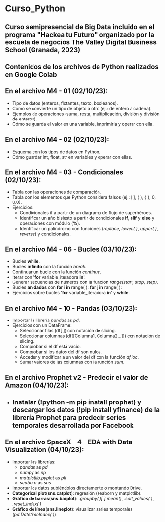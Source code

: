 # Curso_Python

Curso semipresencial de Big Data incluido en el programa "Hackea tu Futuro" organizado por la escuela de negocios The Valley Digital Business School (Granada, 2023)
-

Contenidos de los archivos de Python realizados en Google Colab 
-

En el archivo M4 - 01 (02/10/23):
- 
  - Tipo de datos (enteros, flotantes, texto, booleanos). 
  - Cómo se convierte un tipo de objeto a otro (ej.: de entero a cadena).
  - Ejemplos de operaciones (suma, resta, multiplicación, división y división de enteros).
  - Cómo se guarda el valor en una variable, imprimirla y operar con ella.


En el archivo M4 - 02 (02/10/23):
- 
  - Esquema con los tipos de datos en Python.
  - Cómo guardar int, float, str en variables y operar con ellas.


En el archivo M4 - 03 - Condicionales (02/10/23):
- 
  - Tabla con las operaciones de comparación.
  - Tabla con los elementos que Python considera falsos (ej.: [ ], ( ), { }, 0, 0.0).
  - Ejercicios:
      - Condicionales if a partir de un diagrama de flujo de superhéroes.
      - Identificar un año bisiesto a partir de condicionales __if__, __elif__ y __else__ y operaciones con módulo (__%__).
      - Identificar un palíndromo con funciones (_replace_, _lower.( )_, _upper( )_, _reverse_) y condicionales.

   
  En el archivo M4 - 06 - Bucles (03/10/23):
- 
  - Bucles __while__.
  - Bucles __infinito__ con la función _break_.
  - Continuar un bucle con la función _continue_.
  - Iterar con '__for__ variable_iteradora __in__'.
  - Generar secuencias de números con la función _range(start, stop, step)_.
  - Bucles __anidados__ con __for__ i __in__ range( ):
                                 __for__ j __in__ range( ):
  - Ejercicios sobre bucles '__for__ variable_iteradora __in__' y __while__.

    
  En el archivo M4 - 10 - Pandas (03/10/23):
- 
  - Importar la librería _pandas_ as _pd_.
  - Ejercicios con un DataFrame:
      - Seleccionar filas (df[ ]) con notación de slicing.
      - Seleccionar columnas (df[[Columna1, Columna2...]]) con notación de slicing.
      - Comprobar si el df está vacío.
      - Comprobar si los datos del df son nulos.
      - Acceder y modificar a un valor del df con la función _df.loc_.
      - Sumar valores de las columnas con la función _sum_.

   
  En el archivo Prophet v2 - Predecir el valor de Amazon (04/10/23):
- 
  - Instalar (__!python -m pip install prophet__) y descargar los datos (__!pip install yfinance__) de la librería Prophet para predecir series temporales desarrollada por Facebook 
      - 
    
  En el archivo SpaceX - 4 - EDA with Data Visualization (04/10/23):
- 
  - Importar las librerías:
      - _pandas_ as _pd_
      - _numpy_ as _np_
      - _matplotlib.pyplot_ as _plt_
      - _seaborn_ as _sns_
  - Importar los datos subiéndolos directamente o montando Drive.
  - __Categorical plot__(__sns.catplot__): regresión (seaborn y matplotlib).
  - __Gráfico de barras__(__sns.barplot__): _.groupby( )[ ].mean()_, _.sort_values( )_, _.reset_index( )_
  - __Gráfico de línea__(__sns.lineplot__): visualizar series temporales (_pd.DatetimeIndex( )_)
